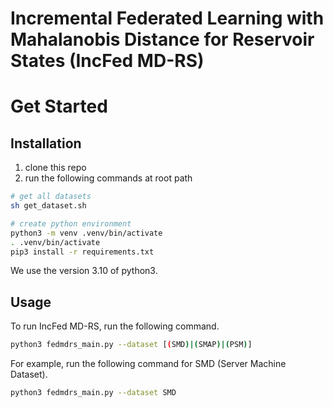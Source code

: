 # Incremental Federated Learning with Mahalanobis Distance for Reservoir States (IncFed MD-RS)

# Get Started

## Installation

1. clone this repo
2. run the following commands at root path

```sh
# get all datasets
sh get_dataset.sh

# create python environment
python3 -m venv .venv/bin/activate
. .venv/bin/activate
pip3 install -r requirements.txt
```

We use the version 3.10 of python3.

## Usage

To run IncFed MD-RS, run the following command.

```sh
python3 fedmdrs_main.py --dataset [(SMD)|(SMAP)|(PSM)]
```

For example, run the following command for SMD (Server Machine Dataset).

```sh
python3 fedmdrs_main.py --dataset SMD
```

